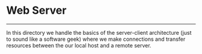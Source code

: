 # Web Server
---
In this directory we handle the basics of the server-client architecture (just to sound like a software geek) where we make connections and transfer resources between the our local host and a remote server.
